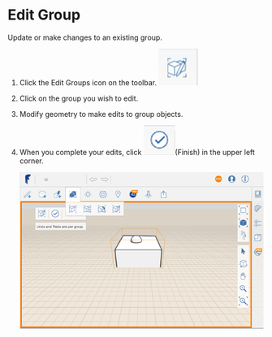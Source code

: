 # Edit Group

Update or make changes to an existing group.

1. Click the Edit Groups icon on the toolbar. ![](../.gitbook/assets/guid-69a0d94c-b465-4b27-a517-5d0af235f103-low.png)
2. Click on the group you wish to edit.
3. Modify geometry to make edits to group objects.
4. When you complete your edits, click ![](../.gitbook/assets/guid-8b55d4b7-98df-4fdc-b90c-2e0e14c5db94-low.png)\(Finish\) in the upper left corner.

   ![](../.gitbook/assets/guid-a986cad2-8bf8-4ecb-8a89-698f0fd95f35-low.png)

